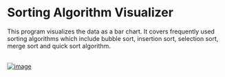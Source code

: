 # Sorting Algorithm Visualizer
 <p>This program visualizes the data as a bar chart. It covers frequently used sorting algorithms which include bubble sort, insertion sort, selection sort, merge sort and quick sort algorithm.<p>
 <br/>
 <a href ="https://github.com/JayedRafiProjects/sorting_algorithm_visualizer" ><img src="https://github.com/JayedRafiProjects/sorting_algorithm_visualizer/blob/main/image.png" alt="image"></a>
